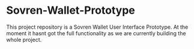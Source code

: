 # Sovren-Wallet-Prototype


This project repository is a Sovren Wallet User Interface Prototype.  At the moment it hasnt got the full functionality as we are currently building the whole project.
